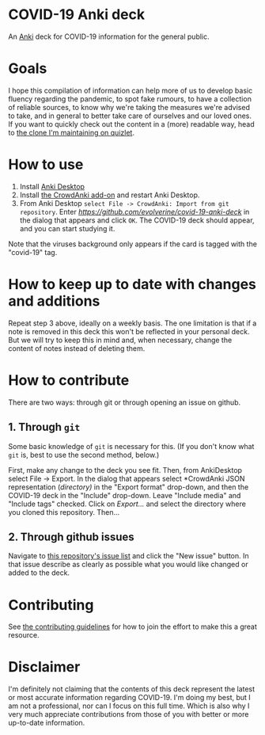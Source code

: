 # COVID-19 Anki deck
An [Anki](https://apps.ankiweb.net/) deck for COVID-19 information for the general public.

# Goals

I hope this compilation of information can help more of us to develop basic fluency regarding the pandemic, to spot fake rumours, to have a collection of reliable sources, to know why we're taking the measures we're advised to take, and in general to better take care of ourselves and our loved ones.
If you want to quickly check out the content in a (more) readable way, head to [the clone I'm maintaining on quizlet](https://quizlet.com/_87ozfq?x=1qqt&i=11csyy).

# How to use
1. Install [Anki Desktop](https://apps.ankiweb.net/)
2. Install [the CrowdAnki add-on](https://ankiweb.net/shared/info/1788670778) and restart Anki Desktop.
3. From Anki Desktop `select File -> CrowdAnki: Import from git repository`. Enter *https://github.com/evolverine/covid-19-anki-deck* in the dialog that appears and click `OK`. The COVID-19 deck should appear, and you can start studying it.

Note that the viruses background only appears if the card is tagged with the "covid-19" tag.

# How to keep up to date with changes and additions
Repeat step 3 above, ideally on a weekly basis.
The one limitation is that if a note is removed in this deck this won't be reflected in your personal deck. But we will try to keep this in mind and, when necessary, change the content of notes instead of deleting them.

# How to contribute
There are two ways: through git or through opening an issue on github.

## 1. Through `git`
Some basic knowledge of `git` is necessary for this. (If you don't know what `git` is, best to use the second method, below.) 

First, make any change to the deck you see fit. Then, from AnkiDesktop select File -> Export. In the dialog that appears select *CrowdAnki JSON representation (*directory)* in the "Export format" drop-down, and then the COVID-19 deck in the "Include" drop-down. Leave "Include media" and "Include tags" checked. Click on *Export...* and select the directory where you cloned this repository. Then...

## 2. Through github issues
Navigate to [this repository's issue list](https://github.com/evolverine/covid-19-anki-deck/issues) and click the "New issue" button. In that issue describe as clearly as possible what you would like changed or added to the deck.

# Contributing
See [the contributing guidelines](CONTRIBUTING.md) for how to join the effort to make this a great resource.

# Disclaimer
I'm definitely not claiming that the contents of this deck represent the latest or most accurate information regarding COVID-19. I'm doing my best, but I am not a professional, nor can I focus on this full time. Which is also why I very much appreciate contributions from those of you with better or more up-to-date information.
